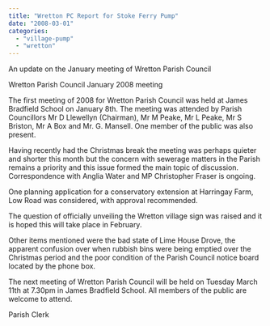 ```yaml
---
title: "Wretton PC Report for Stoke Ferry Pump"
date: "2008-03-01"
categories: 
  - "village-pump"
  - "wretton"
---
```


An update on the January meeting of Wretton Parish Council

Wretton Parish Council January 2008 meeting

The first meeting of 2008 for Wretton Parish Council was held at James Bradfield School on January 8th. The meeting was attended by Parish Councillors Mr D Llewellyn (Chairman), Mr M Peake, Mr L Peake, Mr S Briston, Mr A Box and Mr. G. Mansell. One member of the public was also present.

Having recently had the Christmas break the meeting was perhaps quieter and shorter this month but the concern with sewerage matters in the Parish remains a priority and this issue formed the main topic of discussion. Correspondence with Anglia Water and MP Christopher Fraser is ongoing.

One planning application for a conservatory extension at Harringay Farm, Low Road was considered, with approval recommended.

The question of officially unveiling the Wretton village sign was raised and it is hoped this will take place in February.

Other items mentioned were the bad state of Lime House Drove, the apparent confusion over when rubbish bins were being emptied over the Christmas period and the poor condition of the Parish Council notice board located by the phone box.

The next meeting of Wretton Parish Council will be held on Tuesday March 11th at 7.30pm in James Bradfield School. All members of the public are welcome to attend.

Parish Clerk
